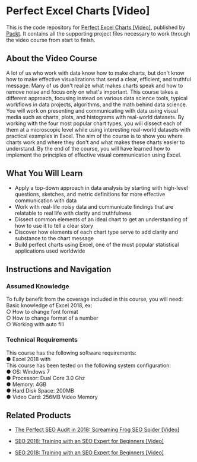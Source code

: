 


# Perfect Excel Charts [Video]
This is the code repository for [Perfect Excel Charts [Video]](https://www.packtpub.com/big-data-and-business-intelligence/perfect-excel-charts-video?utm_source=github&utm_medium=repository&utm_campaign=9781789341034), published by [Packt](https://www.packtpub.com/?utm_source=github). It contains all the supporting project files necessary to work through the video course from start to finish.
## About the Video Course
A lot of us who work with data know how to make charts, but don't know how to make effective visualizations that send a clear, efficient, and truthful message. Many of us don't realize what makes charts speak and how to remove noise and focus only on what's important.
This course takes a different approach, focusing instead on various data science tools, typical workflows in data projects, algorithms, and the math behind data science. You will work on presenting and communicating with data using visual media such as charts, plots, and histograms with real-world datasets. By working with the four most popular chart types, you will dissect each of them at a microscopic level while using interesting real-world datasets with practical examples in Excel. The aim of the course is to show you where charts work and where they don't and what makes these charts easier to understand. 
By the end of the course, you will have learned how to implement the principles of effective visual communication using Excel.


<H2>What You Will Learn</H2>
<DIV class=book-info-will-learn-text>
<UL>
<LI>Apply a top-down approach in data analysis by starting with high-level questions, sketches, and metric definitions for more effective communication with data
<LI>Work with real-life noisy data and communicate findings that are relatable to real life with clarity and truthfulness
<LI>Dissect common elements of an ideal chart to get an understanding of how to use it to tell a clear story 
<LI>Discover how elements of each chart type serve to add clarity and substance to the chart message
<LI>Build perfect charts using Excel, one of the most popular statistical applications used worldwide</LI></UL></DIV>

## Instructions and Navigation
### Assumed Knowledge
To fully benefit from the coverage included in this course, you will need:<br/>
Basic knowledge of Excel 2018, ex:<br/>
○	How to change font format<br/>
○	How to change format of a number<br/>
○	Working with auto fill

### Technical Requirements
This course has the following software requirements:<br/>
●	Excel 2018 with<br/>
This course has been tested on the following system configuration:<br/>
●	OS: Windows 7<br/>
●	Processor: Dual Core 3.0 Ghz<br/>
●	Memory: 4GB<br/>
●	Hard Disk Space: 200MB<br/>
●	Video Card: 256MB Video Memory 


## Related Products
* [The Perfect SEO Audit in 2018: Screaming Frog SEO Spider [Video]](https://www.packtpub.com/web-development/perfect-seo-audit-2018-screaming-frog-seo-spider-video?utm_source=github&utm_medium=repository&utm_campaign=9781789619546)

* [SEO 2018: Training with an SEO Expert for Beginners [Video]](https://www.packtpub.com/web-development/seo-2018-training-seo-expert-beginners-video?utm_source=github&utm_medium=repository&utm_campaign=9781789347401)

* [SEO 2018: Training with an SEO Expert for Beginners [Video]](https://www.packtpub.com/web-development/seo-2018-training-seo-expert-beginners-video?utm_source=github&utm_medium=repository&utm_campaign=9781789347401)


